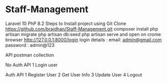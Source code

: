 # Staff-Management
Laravel 10
PhP 8.2
Steps to Install project using Git Clone https://github.com/brajdhan/Staff-Management.git
composer install 
php artisan migrate
php artisan db:seed 
php artisan serve and open on crome browser http://127.0.0.1:8000/login
login details : email: admin@gmail.com
                password : admin@123

API postman collection

No Auth API
1 Login user

Auth API
1 Register User
2 Get User Info
3 Update User
4 Logout 


              
